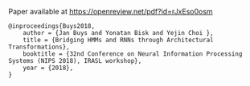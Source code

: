 Paper available at https://openreview.net/pdf?id=rJxEso0osm

```
@inproceedings{Buys2018,
    author = {Jan Buys and Yonatan Bisk and Yejin Choi },
    title = {Bridging HMMs and RNNs through Architectural Transformations},
    booktitle = {32nd Conference on Neural Information Processing Systems (NIPS 2018), IRASL workshop},
    year = {2018},
}
```
